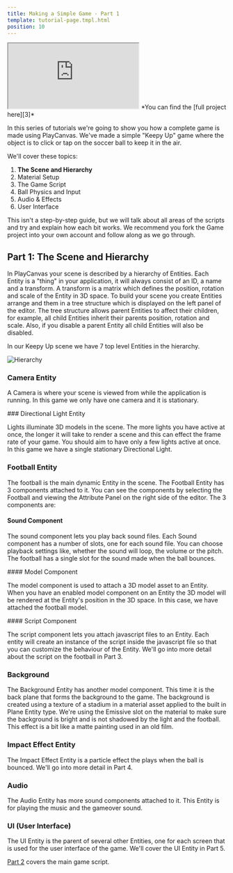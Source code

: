 ```yaml
---
title: Making a Simple Game - Part 1
template: tutorial-page.tmpl.html
position: 10
---
```


<iframe src="http://playcanv.as/p/1gDqCWa8"></iframe>
*You can find the [full project here][3]*

In this series of tutorials we're going to show you how a complete game is made using PlayCanvas. We've made a simple "Keepy Up" game where the object is to click or tap on the soccer ball to keep it in the air.

We'll cover these topics:

1. **The Scene and Hierarchy**
1. Material Setup
1. The Game Script
1. Ball Physics and Input
1. Audio & Effects
1. User Interface

This isn't a step-by-step guide, but we will talk about all areas of the scripts and try and explain how each bit works. We recommend you fork the Game project into your own account and follow along as we go through.

## Part 1: The Scene and Hierarchy

In PlayCanvas your scene is described by a hierarchy of Entities. Each Entity is a "thing" in your application, it will always consist of an ID, a name and a transform. A transform is a matrix which defines the position, rotation and scale of the Entity in 3D space. To build your scene you create Entities arrange and them in a tree structure which is displayed on the left panel of the editor. The tree structure allows parent Entities to affect their children, for example, all child Entities inherit their parents position, rotation and scale. Also, if you disable a parent Entity all child Entities will also be disabled.

In our Keepy Up scene we have 7 top level Entities in the hierarchy.

![Hierarchy][1]

### Camera Entity

A Camera is where your scene is viewed from while the application is running. In this game we only have one camera and it is stationary.

### Directional Light Entity

Lights illuminate 3D models in the scene. The more lights you have active at once, the longer it will take to render a scene and this can effect the frame rate of your game. You should aim to have only a few lights active at once. In this game we have a single stationary Directional Light.

### Football Entity

The football is the main dynamic Entity in the scene. The Football Entity has 3 components attached to it. You can see the components by selecting the Football and viewing the Attribute Panel on the right side of the editor. The 3 components are:

#### Sound Component

The sound component lets you play back sound files. Each Sound component has a number of slots, one for each sound file. You can choose playback settings like, whether the sound will loop, the volume or the pitch. The football has a single slot for the sound made when the ball bounces.

#### Model Component

The model component is used to attach a 3D model asset to an Entity. When you have an enabled model component on an Entity the 3D model will be rendered at the Entity's position in the 3D space. In this case, we have attached the football model.

#### Script Component

The script component lets you attach javascript files to an Entity. Each entity will create an instance of the script inside the javascript file so that you can customize the behaviour of the Entity. We'll go into more detail about the script on the football in Part 3.

### Background

The Background Entity has another model component. This time it is the back plane that forms the background to the game. The background is created using a texture of a stadium in a material asset applied to the built in Plane Entity type. We're using the Emissive slot on the material to make sure the background is bright and is not shadowed by the light and the football. This effect is a bit like a matte painting used in an old film.

### Impact Effect Entity

The Impact Effect Entity is a particle effect the plays when the ball is bounced. We'll go into more detail in Part 4.

### Audio

The Audio Entity has more sound components attached to it. This Entity is for playing the music and the gameover sound.

### UI (User Interface)

The UI Entity is the parent of several other Entities, one for each screen that is used for the user interface of the game. We'll cover the UI Entity in Part 5.

[Part 2][2] covers the main game script.

[1]: /images/tutorials/beginner/keepyup-part-one/hierarchy.jpg
[2]: /tutorials/beginner/keepyup-part-two
[3]: https://playcanvas.com/project/362703/overview/sample-game-keepy-up
